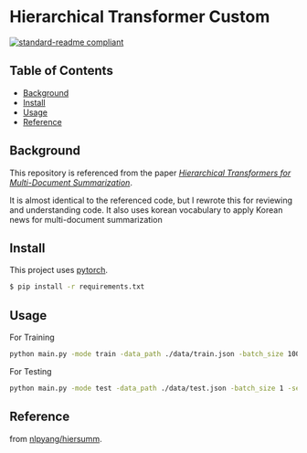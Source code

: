 # Hierarchical Transformer Custom

[![standard-readme compliant](https://img.shields.io/badge/readme%20style-standard-brightgreen.svg?style=flat-square)](https://github.com/RichardLitt/standard-readme)

## Table of Contents

- [Background](#background)
- [Install](#install)
- [Usage](#usage)
- [Reference](#reference)

## Background

This repository is referenced from the paper [*Hierarchical Transformers for Multi-Document Summarization*](https://arxiv.org/pdf/1905.13164.pdf).

It is almost identical to the referenced code, but I rewrote this for reviewing and understanding code. It also uses korean vocabulary to apply Korean news for multi-document summarization

## Install

This project uses [pytorch](https://pytorch.org/).

```sh
$ pip install -r requirements.txt
```

## Usage

For Training

```sh
python main.py -mode train -data_path ./data/train.json -batch_size 100 -seed 666 -train_steps 1000000 -save_checkpoint_steps 100000 -report_every 1000 -trunc_tgt_ntoken 600 -trunc_src_nblock 24 -accum_count 4 -dec_dropout 0.1 -enc_dropout 0.1 -label_smoothing 0.1 -vocab_path ./tokenizer/korean_32000.model -model_path ./model/ -accum_count 4 -log_file ./log.txt -inter_layer 6,7 -inter_heads 8 -hier -world_size 3 -visible_gpus 0,1,2 -gpu_rank 0,1,2 -train_from ./model/model.pt
```

For Testing

```sh
python main.py -mode test -data_path ./data/test.json -batch_size 1 -seed 6666 -train_steps 1 -save_checkpoint_steps 1 -report_every 1 -trunc_tgt_ntoken 600 -trunc_src_nblock 24 -accum_count 4 -dec_dropout 0.1 -enc_dropout 0.1 -label_smoothing 0.1 -vocab_path ./tokenizer/korean_32000.model -model_path ./model/ -accum_count 4 -log_file ./log.txt -inter_layer 6,7 -inter_heads 8 -hier -world_size 1 -visible_gpus 0 -gpu_rank 0 -test_from ./model/model.pt
```

## Reference

from [nlpyang/hiersumm](https://github.com/nlpyang/hiersumm).
